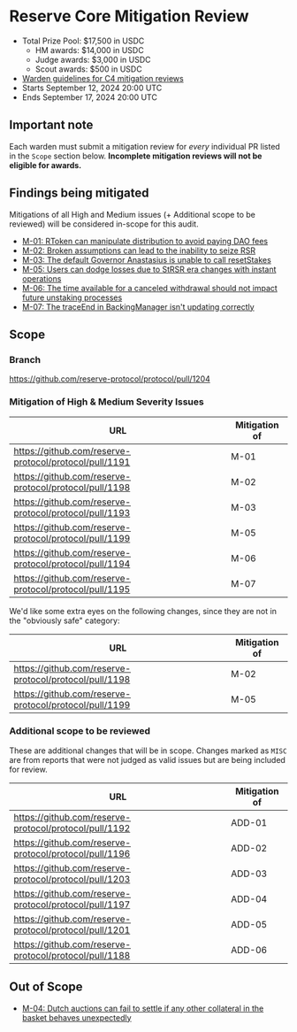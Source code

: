 # Reserve Core Mitigation Review

- Total Prize Pool: $17,500 in USDC
  - HM awards: $14,000 in USDC
  - Judge awards: $3,000 in USDC
  - Scout awards: $500 in USDC
- [Warden guidelines for C4 mitigation reviews](https://code4rena.notion.site/Guidelines-for-C4-mitigation-reviews-ed10fc5cfbf640bd8dcec66f38b343c4)
- Starts September 12, 2024 20:00 UTC
- Ends September 17, 2024 20:00 UTC

## Important note

Each warden must submit a mitigation review for _every_ individual PR listed in the `Scope` section below. **Incomplete mitigation reviews will not be eligible for awards.**

## Findings being mitigated

Mitigations of all High and Medium issues (+ Additional scope to be reviewed) will be considered in-scope for this audit.

- [M-01: RToken can manipulate distribution to avoid paying DAO fees](https://github.com/code-423n4/2024-07-reserve-findings/issues/53)
- [M-02: Broken assumptions can lead to the inability to seize RSR](https://github.com/code-423n4/2024-07-reserve-findings/issues/39)
- [M-03: The default Governor Anastasius is unable to call resetStakes](https://github.com/code-423n4/2024-07-reserve-findings/issues/36)
- [M-05: Users can dodge losses due to StRSR era changes with instant operations](https://github.com/code-423n4/2024-07-reserve-findings/issues/21)
- [M-06: The time available for a canceled withdrawal should not impact future unstaking processes](https://github.com/code-423n4/2024-07-reserve-findings/issues/18)
- [M-07: The traceEnd in BackingManager isn't updating correctly](https://github.com/code-423n4/2024-07-reserve-findings/issues/6)

## Scope

### Branch

https://github.com/reserve-protocol/protocol/pull/1204

### Mitigation of High & Medium Severity Issues

| URL                                                    | Mitigation of |
| ------------------------------------------------------ | ------------- |
| https://github.com/reserve-protocol/protocol/pull/1191 | M-01          |
| https://github.com/reserve-protocol/protocol/pull/1198 | M-02          |
| https://github.com/reserve-protocol/protocol/pull/1193 | M-03          |
| https://github.com/reserve-protocol/protocol/pull/1199 | M-05          |
| https://github.com/reserve-protocol/protocol/pull/1194 | M-06          |
| https://github.com/reserve-protocol/protocol/pull/1195 | M-07          |

We'd like some extra eyes on the following changes, since they are not in the "obviously safe" category:

| URL                                                    | Mitigation of |
| ------------------------------------------------------ | ------------- |
| https://github.com/reserve-protocol/protocol/pull/1198 | M-02          |
| https://github.com/reserve-protocol/protocol/pull/1199 | M-05          |

### Additional scope to be reviewed

These are additional changes that will be in scope. Changes marked as `MISC` are from reports that were not judged as valid issues but are being included for review.

| URL                                                    | Mitigation of |
| ------------------------------------------------------ | ------------- |
| https://github.com/reserve-protocol/protocol/pull/1192 | ADD-01         |
| https://github.com/reserve-protocol/protocol/pull/1196 | ADD-02         |
| https://github.com/reserve-protocol/protocol/pull/1203 | ADD-03          |
| https://github.com/reserve-protocol/protocol/pull/1197 | ADD-04        |
| https://github.com/reserve-protocol/protocol/pull/1201 | ADD-05        |
| https://github.com/reserve-protocol/protocol/pull/1188 | ADD-06           |

## Out of Scope

- [M-04: Dutch auctions can fail to settle if any other collateral in the basket behaves unexpectedly](https://github.com/code-423n4/2024-07-reserve-findings/issues/32)
